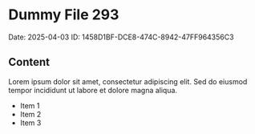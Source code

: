 # Dummy File 293

Date: 2025-04-03
ID: 1458D1BF-DCE8-474C-8942-47FF964356C3

## Content

Lorem ipsum dolor sit amet, consectetur adipiscing elit.
Sed do eiusmod tempor incididunt ut labore et dolore magna aliqua.

* Item 1
* Item 2
* Item 3
